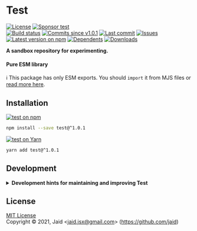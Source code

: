 # Test


<a href="https://raw.githubusercontent.com/jaid/test/master/license.txt"><img src="https://img.shields.io/github/license/jaid/test?style=flat-square" alt="License"/></a> <a href="https://github.com/sponsors/jaid"><img src="https://img.shields.io/badge/<3-Sponsor-FF45F1?style=flat-square" alt="Sponsor test"/></a>  
<a href="https://actions-badge.atrox.dev/jaid/test/goto"><img src="https://img.shields.io/endpoint.svg?style=flat-square&url=https%3A%2F%2Factions-badge.atrox.dev%2Fjaid%2Ftest%2Fbadge" alt="Build status"/></a> <a href="https://github.com/jaid/test/commits"><img src="https://img.shields.io/github/commits-since/jaid/test/v1.0.1?style=flat-square&logo=github" alt="Commits since v1.0.1"/></a> <a href="https://github.com/jaid/test/commits"><img src="https://img.shields.io/github/last-commit/jaid/test?style=flat-square&logo=github" alt="Last commit"/></a> <a href="https://github.com/jaid/test/issues"><img src="https://img.shields.io/github/issues/jaid/test?style=flat-square&logo=github" alt="Issues"/></a>  
<a href="https://npmjs.com/package/test"><img src="https://img.shields.io/npm/v/test?style=flat-square&logo=npm&label=latest%20version" alt="Latest version on npm"/></a> <a href="https://github.com/jaid/test/network/dependents"><img src="https://img.shields.io/librariesio/dependents/npm/test?style=flat-square&logo=npm" alt="Dependents"/></a> <a href="https://npmjs.com/package/test"><img src="https://img.shields.io/npm/dm/test?style=flat-square&logo=npm" alt="Downloads"/></a>

**A sandbox repository for experimenting.**


#### Pure ESM library

:information_source: This package has only ESM exports. You should `import` it from MJS files or [read more here](https://gist.github.com/sindresorhus/a39789f98801d908bbc7ff3ecc99d99c).




## Installation

<a href="https://npmjs.com/package/test"><img src="https://img.shields.io/badge/npm-test-C23039?style=flat-square&logo=npm" alt="test on npm"/></a>

```bash
npm install --save test@^1.0.1
```

<a href="https://yarnpkg.com/package/test"><img src="https://img.shields.io/badge/Yarn-test-2F8CB7?style=flat-square&logo=yarn&logoColor=white" alt="test on Yarn"/></a>

```bash
yarn add test@^1.0.1
```






















## Development

<details>
<summary><b>Development hints for maintaining and improving Test</b></summary>



Setting up:
```bash
git clone git@github.com:jaid/test.git
cd test
npm install
```
Testing:
```bash
npm run test:dev
```
Testing in production environment:
```bash
npm run test
```

</details>

## License
[MIT License](https://raw.githubusercontent.com/jaid/test/master/license.txt)  
Copyright © 2021, Jaid \<jaid.jsx@gmail.com> (https://github.com/jaid)

<!---
Readme generated with tldw v7.3.1
https://github.com/Jaid/tldw
-->
